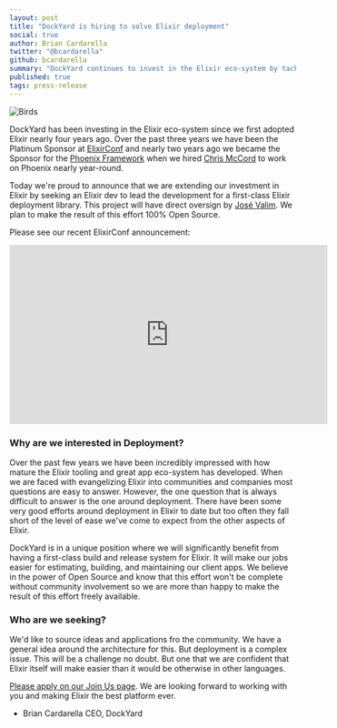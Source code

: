```yaml
---
layout: post
title: "DockYard is hiring to solve Elixir deployment"
social: true
author: Brian Cardarella
twitter: "@bcardarella"
github: bcardarella
summary: "DockYard continues to invest in the Elixir eco-system by tackling the Elixir build and release question"
published: true
tags: press-release
---
```


![Birds](https://i.imgur.com/roLE0Oa.png)

DockYard has been investing in the Elixir eco-system since we first adopted Elixir nearly four years ago. Over the past
three years we have been the Platinum Sponsor at [ElixirConf](https://elixirconf.com) and nearly two years ago we became the Sponsor
for the [Phoenix Framework](http://phoenixframework.org/) when we hired [Chris McCord](https://twitter.com/chris_mccord) to work on Phoenix nearly year-round.

Today we're proud to announce that we are extending our investment in Elixir by seeking an Elixir dev to lead the development for a first-class Elixir deployment
library. This project will have direct oversign by [José Valim](https://twitter.com/josevalim). We plan to make the result of this effort 100% Open Source.

Please see our recent ElixirConf announcement:

<iframe width="560" height="315" src="https://www.youtube.com/embed/3HTa2O0YC5c" frameborder="0" allowfullscreen></iframe>

### Why are we interested in Deployment?

Over the past few years we have been incredibly impressed with how mature the Elixir tooling and great app eco-system has developed. When we are faced with
evangelizing Elixir into communities and companies most questions are easy to answer. However, the one question that is always difficult to answer is the one
around deployment. There have been some very good efforts around deployment in Elixir to date but too often they fall short of the level of ease we've come to expect
from the other aspects of Elixir.

DockYard is in a unique position where we will significantly benefit from having a first-class build and release system for Elixir. It will make our jobs easier
for estimating, building, and maintaining our client apps. We believe in the power of Open Source and know that this effort won't be complete without community
involvement so we are more than happy to make the result of this effort freely available.

### Who are we seeking?

We'd like to source ideas and applications fro the community. We have a general idea around the architecture for this. But deployment is a complex issue. This will
be a challenge no doubt. But one that we are confident that Elixir itself will make easier than it would be otherwise in other languages.

[Please apply on our Join Us page](https://dockyard.com/contact/join-us). We are looking forward to working with you and making Elixir the best platform ever.

- Brian Cardarella
CEO, DockYard